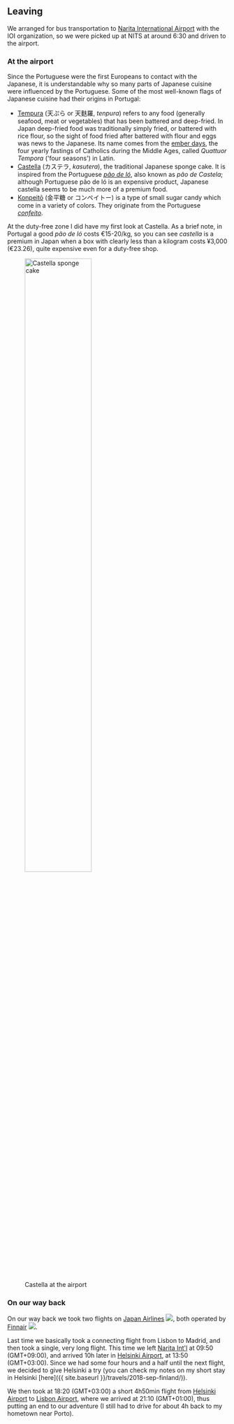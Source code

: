 ## Leaving

We arranged for bus transportation to [Narita International Airport](https://en.wikipedia.org/wiki/Narita_International_Airport) with the IOI organization, so we were picked up at NITS at around 6:30 and driven to the airport.

### At the airport

Since the Portuguese were the first Europeans to contact with the Japanese, it is understandable why so many parts of Japanese cuisine were influenced by the Portuguese. Some of the most well-known flags of Japanese cuisine had their origins in Portugal:
- [Tempura](https://en.wikipedia.org/wiki/Tempura) (天ぷら or 天麩羅, *tenpura*) refers to any food (generally seafood, meat or vegetables) that has been battered and deep-fried. In Japan deep-fried food was traditionally simply fried, or battered with rice flour, so the sight of food fried after battered with flour and eggs was news to the Japanese. Its name comes from the [ember days](https://en.wikipedia.org/wiki/Ember_days), the four yearly fastings of Catholics during the Middle Ages, called *Quattuor Tempora* ('four seasons') in Latin.
- [Castella](https://en.wikipedia.org/wiki/Castella) (カステラ, *kasutera*), the traditional Japanese sponge cake. It is inspired from the Portuguese [*pão de ló*](https://pt.wikipedia.org/wiki/P%C3%A3o_de_l%C3%B3), also known as *pão de Castela*; although Portuguese pão de ló is an expensive product, Japanese castella seems to be much more of a premium food.
- [Konpeitō](https://en.wikipedia.org/wiki/Konpeit%C5%8D) (金平糖 or コンペイトー) is a type of small sugar candy which come in a variety of colors. They originate from the Portuguese [*confeito*](https://en.wikipedia.org/wiki/Comfit).

At the duty-free zone I did have my first look at Castella. As a brief note, in Portugal a good *pão de ló* costs €15-20/kg, so you can see *castella* is a premium in Japan when a box with clearly less than a kilogram costs ¥3,000 (€23.26), quite expensive even for a duty-free shop.

<div class="div-of-images">
    <figure>
        <img src="https://i.imgur.com/XUg9Ujy.jpg" alt="Castella sponge cake" style="display: inline" width="60%">
        <figcaption>Castella at the airport</figcaption>
    </figure>
</div>

### On our way back

On our way back we took two flights on [Japan Airlines](https://en.wikipedia.org/wiki/Japan_Airlines) <img class="inline" src="https://logos-download.com/wp-content/uploads/2016/05/Japan_Airlines_JAL_logo.png">, both operated by [Finnair](https://en.wikipedia.org/wiki/Finnair) <img class="inline" src="https://airhex.com/images/airline-logos/finnair.png">.

Last time we basically took a connecting flight from Lisbon to Madrid, and then took a single, very long flight. This time we left [Narita Int'l](https://en.wikipedia.org/wiki/Narita_International_Airport) at 09:50 (GMT+09:00), and arrived 10h later in [Helsinki Airport](https://en.wikipedia.org/wiki/Helsinki_Airport), at 13:50 (GMT+03:00). Since we had some four hours and a half until the next flight, we decided to give Helsinki a try (you can check my notes on my short stay in Helsinki [here]({{ site.baseurl }}/travels/2018-sep-finland/)).

We then took at 18:20 (GMT+03:00) a short 4h50min flight from [Helsinki Airport](https://en.wikipedia.org/wiki/Helsinki_Airport) to [Lisbon Airport](https://en.wikipedia.org/wiki/Lisbon_Airport), where we arrived at 21:10 (GMT+01:00), thus putting an end to our adventure (I still had to drive for about 4h back to my hometown near Porto).
